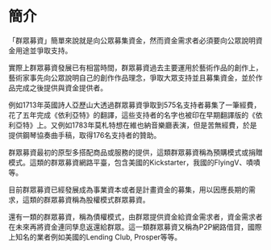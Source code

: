 # 簡介

「群眾募資」簡單來說就是向公眾募集資金，然而資金需求者必須要向公眾說明資金用途並爭取支持。

實際上群眾募資發展已有相當時間，群眾募資過去主要運用於藝術作品的創作上，藝術家事先向公眾說明自己的創作作品理念，爭取大眾支持並且募集資金，並於作品完成之後提供與資金提供者。

例如1713年英國詩人亞歷山大透過群眾募資爭取到575名支持者募集了一筆經費，花了五年完成《依利亞特》的翻譯，這些支持者的名字也被印在早期翻譯版的《依利亞特》上。又例如1783年莫札特想在維也納音樂廳表演，但是苦無經費，於是提供鋼琴協奏曲手稿，取得176名支持者的贊助。

群眾募資最初的原型多搭配商品或服務的提供，這類群眾募資稱為預購模式或捐贈模式。這類的群眾募資網路平臺，包含美國的Kickstarter，我國的FlyingV、嘖嘖等。

目前群眾募資已經發展成為事業資本或者是計畫資金的募集，用以因應長期的需求，這類的群眾募資稱為股權模式群眾募資。

還有一類的群眾募資，稱為債權模式，由群眾提供資金給資金需求者，資金需求者在未來再將資金連同孳息返還給群眾。這一類群眾募資又稱為P2P網路借貸，國際上知名的業者例如美國的Lending Club, Prosper等等。
